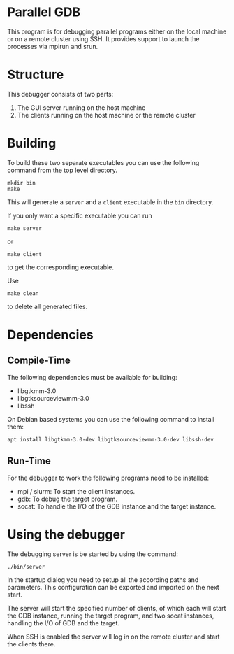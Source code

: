 # Parallel GDB
This program is for debugging parallel programs either on the local machine or on a remote cluster using SSH. It provides support to launch the processes via mpirun and srun.

# Structure
This debugger consists of two parts: 
1. The GUI server running on the host machine
2. The clients running on the host machine or the remote cluster

# Building
To build these two separate executables you can use the following command from the top level directory.

	mkdir bin
	make

This will generate a `server` and a `client` executable in the `bin` directory.

If you only want a specific executable you can run 

	make server

or 

	make client

to get the corresponding executable.

Use

	make clean

to delete all generated files.

# Dependencies
## Compile-Time
The following dependencies must be available for building:
- libgtkmm-3.0
- libgtksourceviewmm-3.0
- libssh

On Debian based systems you can use the following command to install them:

	apt install libgtkmm-3.0-dev libgtksourceviewmm-3.0-dev libssh-dev

## Run-Time
For the debugger to work the following programs need to be installed:
- mpi / slurm: To start the client instances.
- gdb: To debug the target program.
- socat: To handle the I/O of the GDB instance and the target instance.

# Using the debugger
The debugging server is be started by using the command:

	./bin/server

In the startup dialog you need to setup all the according paths and parameters. This configuration can be exported and imported on the next start. 

The server will start the specified number of clients, of which each will start the GDB instance, running the target program, and two socat instances, handling the I/O of GDB and the target.

When SSH is enabled the server will log in on the remote cluster and start the clients there.
